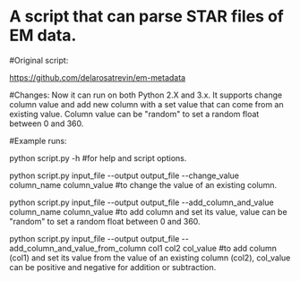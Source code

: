 # A script that can parse STAR files of EM data. 

#Original script: 

https://github.com/delarosatrevin/em-metadata

#Changes:
Now it can run on both Python 2.X and 3.x. It supports change column value and add new column with a set value that can come from an existing value. Column value can be "random" to set a random float between 0 and 360.

#Example runs:

python script.py -h #for help and script options.

python script.py input_file --output output_file --change_value column_name column_value #to change the value of an existing column.

python script.py input_file --output output_file --add_column_and_value column_name column_value #to add column and set its value, value can be "random" to set a random float between 0 and 360.

python script.py input_file --output output_file --add_column_and_value_from_column col1 col2 col_value #to add column (col1) and set its value from the value of an existing column (col2), col_value can be positive and negative for addition or subtraction. 

